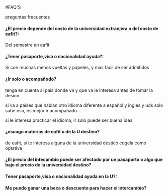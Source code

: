 #FAQ'S

preguntas frecuentes

#### ¿El precio depende del costo de la universidad extranjera o del costo de eafit?:

Del semestre en eafit

#### ¿Tener pasaporte,visa o nacionalidad ayuda?:

Si con muchas menos vueltas y papeles, y mas facil de ser admitidos 

#### ¿Ir solo o acompañodo?

tenga en cuenta al pais donde va y que va le interesa antes de tomar la desion.

si va a paises que hablan otro idioma diferente a español y ingles y uds solo sabe eso, es mejor ir acompañado.

si le interesa practicar el idioma, ir solo puede ser buena idea

#### ¿escogo materias de eafit o de la U destino?

de eafit, si te interesa alguna de la universidad destico cogela como optativa

#### ¿El precio del intecambio puede ser afectado por un pasaporto o algo que baje el precio de la universidad destino?

#### Tener pasaporte,visa o nacionalidad ayuda en la U?:

#### Me puedo ganar una beca o descuento para hacer el intercambio?
